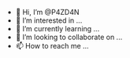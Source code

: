 - 👋 Hi, I’m @P4ZD4N
- 👀 I’m interested in ...
- 🌱 I’m currently learning ...
- 💞️ I’m looking to collaborate on ...
- 📫 How to reach me ...

<!---
P4ZD4N/P4ZD4N is a ✨ special ✨ repository because its `README.md` (this file) appears on your GitHub profile.
You can click the Preview link to take a look at your changes.
--->
